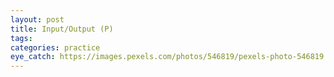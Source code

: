 ```yaml
---
layout: post
title: Input/Output (P)
tags:
categories: practice
eye_catch: https://images.pexels.com/photos/546819/pexels-photo-546819.jpeg
---
```


<!--more-->